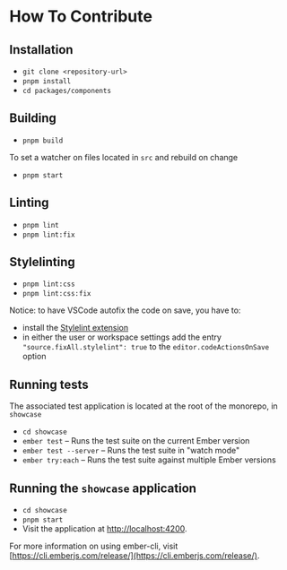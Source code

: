 # How To Contribute

## Installation

* `git clone <repository-url>`
* `pnpm install`
* `cd packages/components`

## Building

* `pnpm build`

To set a watcher on files located in `src` and rebuild on change

* `pnpm start`

## Linting

* `pnpm lint`
* `pnpm lint:fix`

## Stylelinting

* `pnpm lint:css`
* `pnpm lint:css:fix`

Notice: to have VSCode autofix the code on save, you have to:

* install the [Stylelint extension](https://marketplace.visualstudio.com/items?itemName=stylelint.vscode-stylelint)
* in either the user or workspace settings add the entry `"source.fixAll.stylelint": true` to the `editor.codeActionsOnSave` option

## Running tests

The associated test application is located at the root of the monorepo, in `showcase`

* `cd showcase`
* `ember test` – Runs the test suite on the current Ember version
* `ember test --server` – Runs the test suite in "watch mode"
* `ember try:each` – Runs the test suite against multiple Ember versions

## Running the `showcase` application

* `cd showcase`
* `pnpm start`
* Visit the application at [http://localhost:4200](http://localhost:4200).

For more information on using ember-cli, visit [https://cli.emberjs.com/release/](https://cli.emberjs.com/release/).
